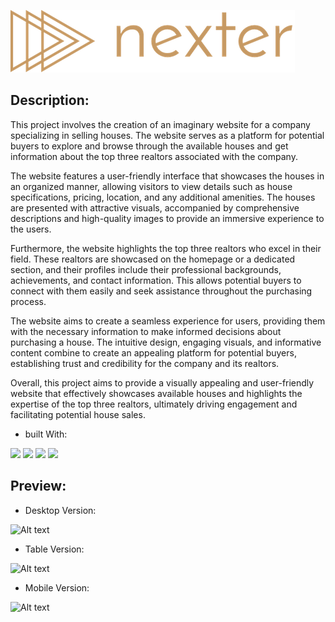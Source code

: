 ![Alt text](img/logo.png)

## Description: 

This project involves the creation of an imaginary website for a company specializing in selling houses. The website serves as a platform for potential buyers to explore and browse through the available houses and get information about the top three realtors associated with the company.

The website features a user-friendly interface that showcases the houses in an organized manner, allowing visitors to view details such as house specifications, pricing, location, and any additional amenities. The houses are presented with attractive visuals, accompanied by comprehensive descriptions and high-quality images to provide an immersive experience to the users.

Furthermore, the website highlights the top three realtors who excel in their field. These realtors are showcased on the homepage or a dedicated section, and their profiles include their professional backgrounds, achievements, and contact information. This allows potential buyers to connect with them easily and seek assistance throughout the purchasing process.

The website aims to create a seamless experience for users, providing them with the necessary information to make informed decisions about purchasing a house. The intuitive design, engaging visuals, and informative content combine to create an appealing platform for potential buyers, establishing trust and credibility for the company and its realtors.

Overall, this project aims to provide a visually appealing and user-friendly website that effectively showcases available houses and highlights the expertise of the top three realtors, ultimately driving engagement and facilitating potential house sales.

- built With:

 ![](https://img.shields.io/badge/html-E34F26?style=for-the-badge&logo=HTML5&logoColor=white)
 ![](https://img.shields.io/badge/CSS-1572B6?style=for-the-badge&logo=CSS3&logoColor=white)
  ![](https://img.shields.io/badge/JAVASCRIPT-F7DF1E?style=for-the-badge&logo=JAVASCRIPT&logoColor=white)
 ![](https://img.shields.io/badge/sass-CC6699?style=for-the-badge&logo=sass&logoColor=white)


## Preview:
- Desktop Version: 

![Alt text](img/desktop.png)

- Table Version:

![Alt text](img/tablet.png)


- Mobile Version: 

![Alt text](img/mobile.png)